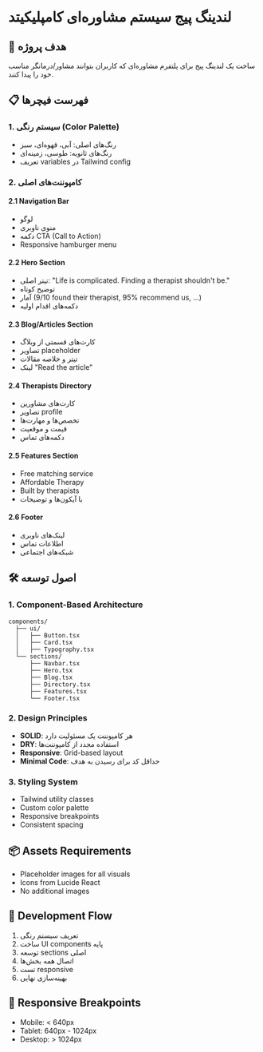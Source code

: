 # لندینگ پیج سیستم مشاوره‌ای کامپلیکیتد

## 🎯 هدف پروژه
ساخت یک لندینگ پیج برای پلتفرم مشاوره‌ای که کاربران بتوانند مشاور/درمانگر مناسب خود را پیدا کنند.

## 📋 فهرست فیچرها

### 1. سیستم رنگی (Color Palette)
- رنگ‌های اصلی: آبی، قهوه‌ای، سبز
- رنگ‌های ثانویه: طوسی، زمینه‌ای
- تعریف variables در Tailwind config

### 2. کامپوننت‌های اصلی

#### 2.1 Navigation Bar
- لوگو
- منوی ناوبری
- دکمه CTA (Call to Action)
- Responsive hamburger menu

#### 2.2 Hero Section
- تیتر اصلی: "Life is complicated. Finding a therapist shouldn't be."
- توضیح کوتاه
- آمار (9/10 found their therapist, 95% recommend us, ...)
- دکمه‌های اقدام اولیه

#### 2.3 Blog/Articles Section
- کارت‌های قسمتی از وبلاگ
- تصاویر placeholder
- تیتر و خلاصه مقالات
- لینک "Read the article"

#### 2.4 Therapists Directory
- کارت‌های مشاورین
- تصاویر profile
- تخصص‌ها و مهارت‌ها
- قیمت و موقعیت
- دکمه‌های تماس

#### 2.5 Features Section
- Free matching service
- Affordable Therapy
- Built by therapists
- با آیکون‌ها و توضیحات

#### 2.6 Footer
- لینک‌های ناوبری
- اطلاعات تماس
- شبکه‌های اجتماعی

## 🛠️ اصول توسعه

### 1. Component-Based Architecture
```
components/
  ├── ui/
  │   ├── Button.tsx
  │   ├── Card.tsx
  │   ├── Typography.tsx
  └── sections/
      ├── Navbar.tsx
      ├── Hero.tsx
      ├── Blog.tsx
      ├── Directory.tsx
      ├── Features.tsx
      └── Footer.tsx
```

### 2. Design Principles
- **SOLID**: هر کامپوننت یک مسئولیت دارد
- **DRY**: استفاده مجدد از کامپوننت‌ها
- **Responsive**: Grid-based layout
- **Minimal Code**: حداقل کد برای رسیدن به هدف

### 3. Styling System
- Tailwind utility classes
- Custom color palette
- Responsive breakpoints
- Consistent spacing

## 📦 Assets Requirements
- Placeholder images for all visuals
- Icons from Lucide React
- No additional images

## 🚀 Development Flow
1. تعریف سیستم رنگی
2. ساخت UI components پایه
3. توسعه sections اصلی
4. اتصال همه بخش‌ها
5. تست responsive
6. بهینه‌سازی نهایی

## 📱 Responsive Breakpoints
- Mobile: < 640px
- Tablet: 640px - 1024px  
- Desktop: > 1024px